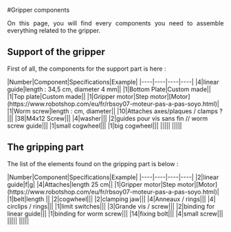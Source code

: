 #Gripper components

<p align = justify>On this page, you will find every components you need to assemble everything related to the gripper.
<br/> </p>

## Support of the gripper
<p align = justify>First of all, the components for the support part is here :
<br/> </p>
|Number|Component|Specifications|Example|
|----|----|----|----|
|4|linear guide|length : 34,5 cm, diameter 4 mm||
|1|Bottom Plate|Custom made||
|1|Top plate|Custom made||
|1|Gripper motor|Step motor|[Motor](https://www.robotshop.com/eu/fr/rbsoy07-moteur-pas-a-pas-soyo.html)|
|1|Worm screw|length : cm, diameter||
|10|Attaches axes/plaques / clamps ?|||
|38|M4x12 Screw|||
|4|washer|||
|2|guides pour vis sans fin // worm screw guide|||
|1|small cogwheel|||
|1|big cogwheel|||
|||||
|||||




## The gripping part
<p align = justify>The list of the elements found on the gripping part is below :
<br/> </p>
|Number|Component|Specifications|Example|
|----|----|----|----|
|2|linear guide|f|g|
|4|Attaches|length 25 cm||
|1|Gripper motor|Step motor|[Motor](https://www.robotshop.com/eu/fr/rbsoy07-moteur-pas-a-pas-soyo.html)|
|1|belt|length ||
|2|cogwheel|||
|2|clamping jaw|||
|4|Anneaux / rings|||
|4| circlips / rings|||
|1|limit switches|||
|3|Grande vis / screw|||
|2|binding for linear guide|||
|1|binding for worm screw|||
|14|fixing bolt|||
|4|small screw|||
|||||
|||||
